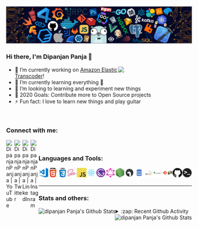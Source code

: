 ![](https://github.com/dipanjanpanja6/dipanjanpanja6/blob/master/media/header_.png)
### Hi there, I'm Dipanjan Panja  👋
 <!-- - aka [dp][website] -->

<!-- ## I'm a Husband, Father, Developer, and Teacher! -->
<img align='right' src='https://media.giphy.com/media/bcKmIWkUMCjVm/giphy.gif' width='200"'>

- 🔭 I’m currently working on [Amazon Elastic Transcoder][website]!
- 🌱 I’m currently learning everything 🤣
- 👯 I’m looking to learning and experiment new things
- 🥅 2020 Goals: Contribute more to Open Source projects
- ⚡ Fun fact: I love to learn new things and play guitar
<br/>


### Connect with me:

<!-- [<img align="left" alt="dipanjanpanja.com" width="22px" src="https://raw.githubusercontent.com/iconic/open-iconic/master/svg/globe.svg" />][website] -->
[<img align="left" alt="DipanjanPanja | YouTube" width="22px" src="https://cdn.jsdelivr.net/npm/simple-icons@v3/icons/youtube.svg" />][youtube]
[<img align="left" alt="DipanjanPanja | Twitter" width="22px" src="https://cdn.jsdelivr.net/npm/simple-icons@v3/icons/twitter.svg" />][twitter]
[<img align="left" alt="DipanjanPanja | LinkedIn" width="22px" src="https://cdn.jsdelivr.net/npm/simple-icons@v3/icons/linkedin.svg" />][linkedin]
[<img align="left" alt="DipanjanPanja | Instagram" width="22px" src="https://cdn.jsdelivr.net/npm/simple-icons@v3/icons/instagram.svg" />][instagram]

<br />

### Languages and Tools:

[<img align="left" alt="Visual Studio Code" width="26px" src="https://raw.githubusercontent.com/github/explore/80688e429a7d4ef2fca1e82350fe8e3517d3494d/topics/visual-studio-code/visual-studio-code.png" />][webdevplaylist]
[<img align="left" alt="HTML5" width="26px" src="https://raw.githubusercontent.com/github/explore/80688e429a7d4ef2fca1e82350fe8e3517d3494d/topics/html/html.png" />][webdevplaylist]
[<img align="left" alt="CSS3" width="26px" src="https://raw.githubusercontent.com/github/explore/80688e429a7d4ef2fca1e82350fe8e3517d3494d/topics/css/css.png" />][cssplaylist]
[<img align="left" alt="Sass" width="26px" src="https://raw.githubusercontent.com/github/explore/80688e429a7d4ef2fca1e82350fe8e3517d3494d/topics/sass/sass.png" />][cssplaylist]
[<img align="left" alt="JavaScript" width="26px" src="https://raw.githubusercontent.com/github/explore/80688e429a7d4ef2fca1e82350fe8e3517d3494d/topics/javascript/javascript.png" />][jsplaylist]
[<img align="left" alt="React" width="26px" src="https://raw.githubusercontent.com/github/explore/80688e429a7d4ef2fca1e82350fe8e3517d3494d/topics/react/react.png" />][reactplaylist]
[<img align="left" alt="Gatsby" width="26px" src="https://raw.githubusercontent.com/github/explore/e94815998e4e0713912fed477a1f346ec04c3da2/topics/gatsby/gatsby.png" />][webdevplaylist]
[<img align="left" alt="GraphQL" width="26px" src="https://raw.githubusercontent.com/github/explore/80688e429a7d4ef2fca1e82350fe8e3517d3494d/topics/graphql/graphql.png" />][webdevplaylist]
[<img align="left" alt="Node.js" width="26px" src="https://raw.githubusercontent.com/github/explore/80688e429a7d4ef2fca1e82350fe8e3517d3494d/topics/nodejs/nodejs.png" />][webdevplaylist]
[<img align="left" alt="Deno" width="26px" src="https://raw.githubusercontent.com/github/explore/361e2821e2dea67711cde99c9c40ed357061cf27/topics/deno/deno.png" />][webdevplaylist]
[<img align="left" alt="SQL" width="26px" src="https://raw.githubusercontent.com/github/explore/80688e429a7d4ef2fca1e82350fe8e3517d3494d/topics/sql/sql.png" />][webdevplaylist]
[<img align="left" alt="MySQL" width="26px" src="https://raw.githubusercontent.com/github/explore/80688e429a7d4ef2fca1e82350fe8e3517d3494d/topics/mysql/mysql.png" />][webdevplaylist]
[<img align="left" alt="MongoDB" width="26px" src="https://raw.githubusercontent.com/github/explore/80688e429a7d4ef2fca1e82350fe8e3517d3494d/topics/mongodb/mongodb.png" />][webdevplaylist]
[<img align="left" alt="Git" width="26px" src="https://raw.githubusercontent.com/github/explore/80688e429a7d4ef2fca1e82350fe8e3517d3494d/topics/git/git.png" />][webdevplaylist]
[<img align="left" alt="GitHub" width="26px" src="https://raw.githubusercontent.com/github/explore/78df643247d429f6cc873026c0622819ad797942/topics/github/github.png" />][webdevplaylist]
[<img align="left" alt="Terminal" width="26px" src="https://raw.githubusercontent.com/github/explore/80688e429a7d4ef2fca1e82350fe8e3517d3494d/topics/terminal/terminal.png" />][webdevplaylist]

<br />
<br />

---
### Stats and others:

<!-- <details> -->
  <!-- <summary>:zap: Github Stats</summary> -->
  <img align="left" alt="dipanjan Panja's Github Stats" src="https://github-readme-stats.codestackr.vercel.app/api?username=dipanjanpanja6&show_icons=true&hide_border=true&count_private=true&theme=dark&hide=issues" />
  
 <details>
  <summary>:zap: Recent Github Activity</summary>
  
<!--START_SECTION:activity-->
1. 🗣 Commented on [#249](https://github.com//abhisheknaiidu/awesome-github-profile-readme/issues/249) in [abhisheknaiidu/awesome-github-profile-readme](https://github.com//abhisheknaiidu/awesome-github-profile-readme)
2. 🗣 Commented on [#249](https://github.com//abhisheknaiidu/awesome-github-profile-readme/issues/249) in [abhisheknaiidu/awesome-github-profile-readme](https://github.com//abhisheknaiidu/awesome-github-profile-readme)
3. 💪 Opened PR [#249](https://github.com//abhisheknaiidu/awesome-github-profile-readme/pull/249) in [abhisheknaiidu/awesome-github-profile-readme](https://github.com//abhisheknaiidu/awesome-github-profile-readme)
4. ❗️ Closed issue [#9](https://github.com//jamesgeorge007/github-activity-readme/issues/9) in [jamesgeorge007/github-activity-readme](https://github.com//jamesgeorge007/github-activity-readme)
5. 🗣 Commented on [#9](https://github.com//jamesgeorge007/github-activity-readme/issues/9) in [jamesgeorge007/github-activity-readme](https://github.com//jamesgeorge007/github-activity-readme)
<!--END_SECTION:activity-->

</details>

  <!-- <summary>:zap: Github Repo</summary> -->

<!-- [![ReadMe Card](https://github-readme-stats.vercel.app/api/pin/?username=dipanjanpanja6&repo=dipanjanpanja6)](https://github.com/dipanjanpanja6/dipanjanpanja6) -->
<img align="right" alt="dipanjan Panja's Github Stats" src="https://github-readme-stats.vercel.app/api/top-langs/?username=dipanjanpanja6&layout=compact&theme=dark&show_icons=true&hide_border=true" />

<!-- [![Top Langs](https://github-readme-stats.vercel.app/api/top-langs/?username=dipanjanpanja6&layout=compact&theme=dark&show_icons=true&hide_border=true)](https://github.com/dipanjanpanja6/dipanjanpanja6) -->


[website]: https://codeSTACKr.com
[twitter]: https://twitter.com/dipanjanpanja6
[youtube]: https://youtube.com/dipanjanpanja6
[instagram]: https://instagram.com/dipanjanpanja6
[linkedin]: https://linkedin.com/in/dipanjanpanja6
[webdevplaylist]: https://linkedin.com/in/dipanjanpanja6
[jsplaylist]: https://linkedin.com/in/dipanjanpanja6
[cssplaylist]: https://linkedin.com/in/dipanjanpanja6
[reactplaylist]: https://linkedin.com/in/dipanjanpanja6
